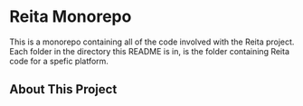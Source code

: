 # Reita Monorepo

This is a monorepo containing all of the code involved with the Reita project. Each folder in the directory this README is in, is the folder containing Reita code for a spefic platform.

## About This Project